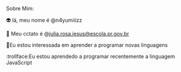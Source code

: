 Sobre Mim:

:alien: lá, meu nome é @n4yumiiizz

:speech_balloon: Meu cctato é @julia.rosa.jesus@escola.pr.gov.br

:eyes:Eu estou interessada em aprender a programar novas linguagens

:trollface:Eu estou aprendedo a programar recentemente a linguagem JavaScript
